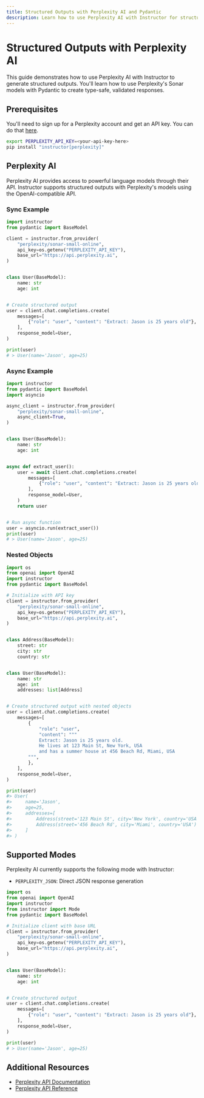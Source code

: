 ```yaml
---
title: Structured Outputs with Perplexity AI and Pydantic
description: Learn how to use Perplexity AI with Instructor for structured JSON outputs using Pydantic models. Create type-safe, validated responses from Perplexity's Sonar models with Python.
---
```


# Structured Outputs with Perplexity AI

This guide demonstrates how to use Perplexity AI with Instructor to generate structured outputs. You'll learn how to use Perplexity's Sonar models with Pydantic to create type-safe, validated responses.

## Prerequisites

You'll need to sign up for a Perplexity account and get an API key. You can do that [here](https://www.perplexity.ai/).

```bash
export PERPLEXITY_API_KEY=<your-api-key-here>
pip install "instructor[perplexity]"
```

## Perplexity AI

Perplexity AI provides access to powerful language models through their API. Instructor supports structured outputs with Perplexity's models using the OpenAI-compatible API.

### Sync Example

```python
import instructor
from pydantic import BaseModel

client = instructor.from_provider(
    "perplexity/sonar-small-online",
    api_key=os.getenv("PERPLEXITY_API_KEY"),
    base_url="https://api.perplexity.ai",
)


class User(BaseModel):
    name: str
    age: int


# Create structured output
user = client.chat.completions.create(
    messages=[
        {"role": "user", "content": "Extract: Jason is 25 years old"},
    ],
    response_model=User,
)

print(user)
# > User(name='Jason', age=25)
```

### Async Example

```python
import instructor
from pydantic import BaseModel
import asyncio

async_client = instructor.from_provider(
    "perplexity/sonar-small-online",
    async_client=True,
)


class User(BaseModel):
    name: str
    age: int


async def extract_user():
    user = await client.chat.completions.create(
        messages=[
            {"role": "user", "content": "Extract: Jason is 25 years old"},
        ],
        response_model=User,
    )
    return user


# Run async function
user = asyncio.run(extract_user())
print(user)
# > User(name='Jason', age=25)
```

### Nested Objects

```python
import os
from openai import OpenAI
import instructor
from pydantic import BaseModel

# Initialize with API key
client = instructor.from_provider(
    "perplexity/sonar-small-online",
    api_key=os.getenv("PERPLEXITY_API_KEY"),
    base_url="https://api.perplexity.ai",
)


class Address(BaseModel):
    street: str
    city: str
    country: str


class User(BaseModel):
    name: str
    age: int
    addresses: list[Address]


# Create structured output with nested objects
user = client.chat.completions.create(
    messages=[
        {
            "role": "user",
            "content": """
            Extract: Jason is 25 years old.
            He lives at 123 Main St, New York, USA
            and has a summer house at 456 Beach Rd, Miami, USA
        """,
        },
    ],
    response_model=User,
)

print(user)
#> User(
#>     name='Jason',
#>     age=25,
#>     addresses=[
#>         Address(street='123 Main St', city='New York', country='USA'),
#>         Address(street='456 Beach Rd', city='Miami', country='USA')
#>     ]
#> )
```

## Supported Modes

Perplexity AI currently supports the following mode with Instructor:

- `PERPLEXITY_JSON`: Direct JSON response generation

```python
import os
from openai import OpenAI
import instructor
from instructor import Mode
from pydantic import BaseModel

# Initialize client with base URL
client = instructor.from_provider(
    "perplexity/sonar-small-online",
    api_key=os.getenv("PERPLEXITY_API_KEY"),
    base_url="https://api.perplexity.ai",
)


class User(BaseModel):
    name: str
    age: int


# Create structured output
user = client.chat.completions.create(
    messages=[
        {"role": "user", "content": "Extract: Jason is 25 years old"},
    ],
    response_model=User,
)

print(user)
# > User(name='Jason', age=25)
```

## Additional Resources

- [Perplexity API Documentation](https://docs.perplexity.ai/)
- [Perplexity API Reference](https://docs.perplexity.ai/reference/post_chat_completions)